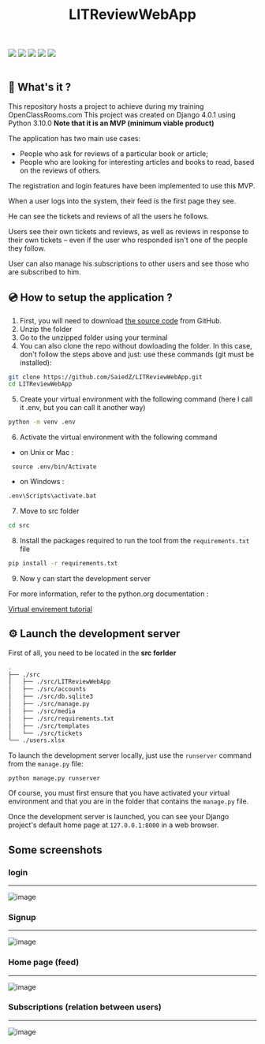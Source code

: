 # <div align="center">LITReviewWebApp</div>

<br>
<br>
<span><img src="https://img.shields.io/badge/DJANGO-4.0.1-brightgreen?style=for-the-badge&logo=django&logoColor=white">   <img src="https://img.shields.io/badge/Python-3.10.0-brightgreen?style=for-the-badge&logo=python&logoColor=white">   <img src="https://img.shields.io/badge/HTML-239120?style=for-the-badge&logo=html5&logoColor=white">   <img src="https://img.shields.io/badge/CSS3-1572B6?style=for-the-badge&logo=css3&logoColor=white">   <img src="https://img.shields.io/badge/Bootstrap-4.6-563D7C?style=for-the-badge&logo=bootstrap&logoColor=white"></span>
<br>
<br>


## 📖 What's it ?

This repository hosts a project to achieve during my training OpenClassRooms.com
This project was created on Django 4.0.1 using Python 3.10.0
**Note that it is an MVP (minimum viable product)**

The application has two main use cases:

* People who ask for reviews of a particular book or article;
* People who are looking for interesting articles and books to read, based on the reviews of others.

The registration and login features have been implemented to use this MVP.

When a user logs into the system, their feed is the first page they see.

He can see the tickets and reviews of all the users he follows.

Users see their own tickets and reviews, as well as reviews in response to their own tickets – even if the user who responded isn't one of the people they follow.

User can also manage his subscriptions to other users and see those who are subscribed to him.



## 💿 How to setup the application ?

1. First, you will need to download [the source code](https://github.com/SaiedZ/LITReviewWebApp.git) from GitHub.
2. Unzip the folder
3. Go to the unzipped folder using your terminal
4. You can also clone the repo without dowloading the folder. In this case, don't follow the steps above and just: use these commands (git must be installed):
```bash
git clone https://github.com/SaiedZ/LITReviewWebApp.git
cd LITReviewWebApp
```
5. Create your virtual environment with the following command (here I call it .env, but you can call it another way)
```bash
python -m venv .env
```
6. Activate the virtual environment with the following command
 
  * on Unix or Mac :
```shell
 source .env/bin/Activate
```
   * on Windows :
```bash
.env\Scripts\activate.bat
```

7. Move to src folder
```bash
cd src
```

8. Install the packages required to run the tool from the `requirements.txt` file
```bash
pip install -r requirements.txt
```

9. Now y can start the development server


For more information, refer to the python.org documentation :

[Virtual envirement tutorial](https://docs.python.org/3/tutorial/venv.html)


## ⚙️ Launch the development server

First of all, you need to be located in the **src forlder**
```bash
.
├── ./src
│   ├── ./src/LITReviewWebApp
│   ├── ./src/accounts
│   ├── ./src/db.sqlite3
│   ├── ./src/manage.py
│   ├── ./src/media
│   ├── ./src/requirements.txt
│   ├── ./src/templates
│   └── ./src/tickets
└── ./users.xlsx
```

To launch the development server locally, just use the `runserver` command from the `manage.py` file:

```
python manage.py runserver
``` 

Of course, you must first ensure that you have activated your virtual environment and that you are in the folder that contains the `manage.py` file.

Once the development server is launched, you can see your Django project's default home page at `127.0.0.1:8000` in a web browser.


## Some screenshots


### login
<hr>

![image](https://user-images.githubusercontent.com/90851774/151717963-f549289a-ffb4-4b12-9044-ebc0c41da925.png)

### Signup
<hr>

![image](https://user-images.githubusercontent.com/90851774/151717987-98f03524-31c5-4db3-a015-fa5258c8005a.png)

### Home page (feed)
<hr>

![image](https://user-images.githubusercontent.com/90851774/151718036-795d1f91-8443-49cd-9209-37a28422ff75.png)

### Subscriptions (relation between users)
<hr>

![image](https://user-images.githubusercontent.com/90851774/151718109-74eac4bf-8e6d-4444-ac2b-7405fb084afc.png)



